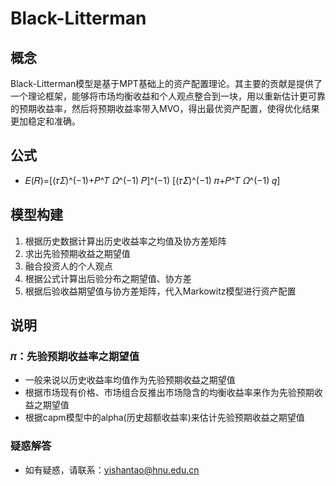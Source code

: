 # Black-Litterman
## 概念
Black-Litterman模型是基于MPT基础上的资产配置理论。其主要的贡献是提供了一个理论框架，能够将市场均衡收益和个人观点整合到一块，用以重新估计更可靠的预期收益率，然后将预期收益率带入MVO，得出最优资产配置，使得优化结果更加稳定和准确。
## 公式
- 𝐸(𝑅)=[(𝜏𝛴)^(−1)+𝑃^𝑇 𝛺^(−1) 𝑃]^(−1) [(𝜏𝛴)^(−1) 𝜋+𝑃^𝑇 𝛺^(−1) 𝑞]
## 模型构建
1. 根据历史数据计算出历史收益率之均值及协方差矩阵
2. 求出先验预期收益之期望值
3. 融合投资人的个人观点
4. 根据公式计算出后验分布之期望值、协方差
5. 根据后验收益期望值与协方差矩阵，代入Markowitz模型进行资产配置
## 说明
### 𝜋：先验预期收益率之期望值
- 一般来说以历史收益率均值作为先验预期收益之期望值
- 根据市场现有价格、市场组合反推出市场隐含的均衡收益率来作为先验预期收益之期望值
- 根据capm模型中的alpha(历史超额收益率)来估计先验预期收益之期望值
### 疑惑解答
- 如有疑惑，请联系：yishantao@hnu.edu.cn